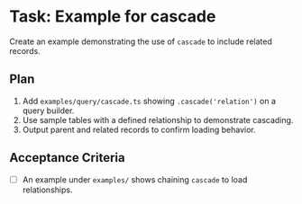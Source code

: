 # Task: Example for cascade

Create an example demonstrating the use of `cascade` to include related records.

## Plan
1. Add `examples/query/cascade.ts` showing `.cascade('relation')` on a query builder.
2. Use sample tables with a defined relationship to demonstrate cascading.
3. Output parent and related records to confirm loading behavior.

## Acceptance Criteria
- [ ] An example under `examples/` shows chaining `cascade` to load relationships.
